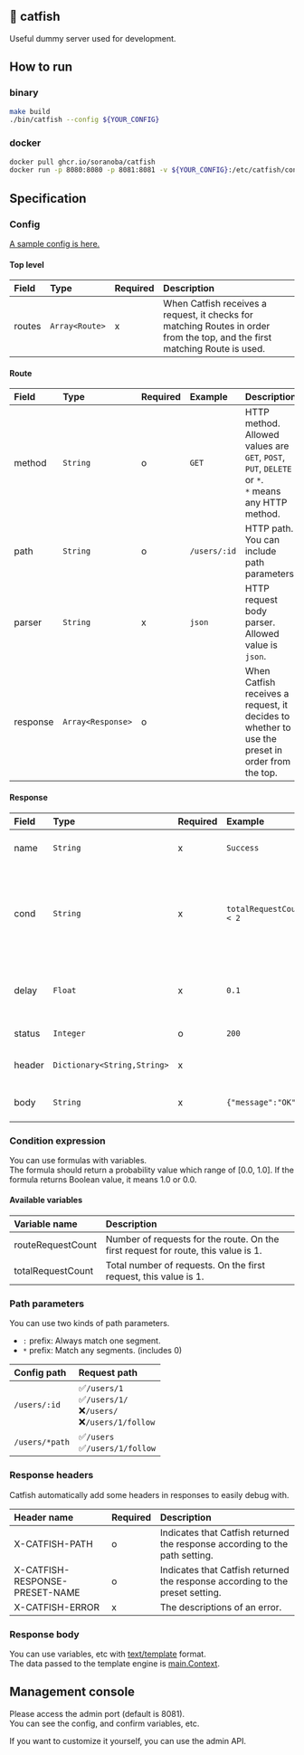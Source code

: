 🎣 catfish
-----
Useful dummy server used for development.

## How to run
### binary

```bash
make build
./bin/catfish --config ${YOUR_CONFIG}
```

### docker

```bash
docker pull ghcr.io/soranoba/catfish
docker run -p 8080:8080 -p 8081:8081 -v ${YOUR_CONFIG}:/etc/catfish/config.yml soranoba/catfish
```

## Specification
### Config

[A sample config is here.](/bin/config.yml)

#### Top level

| Field  | Type           | Required | Description                                                                                                                 |
|:-------|:---------------|:---------|:----------------------------------------------------------------------------------------------------------------------------|
| routes | `Array<Route>` | x        | When Catfish receives a request, it checks for matching Routes in order from the top, and the first matching Route is used. |

#### Route

| Field    | Type              | Required | Example      | Description                                                                                             |
|:---------|:------------------|:---------|:-------------|:--------------------------------------------------------------------------------------------------------|
| method   | `String`          | o        | `GET`        | HTTP method.<br>Allowed values are `GET`, `POST`, `PUT`, `DELETE` or `*`.<br>`*` means any HTTP method. |
| path     | `String`          | o        | `/users/:id` | HTTP path. You can include path parameters.                                                             |
| parser   | `String`          | x        | `json`       | HTTP request body parser.<br>Allowed value is `json`.                                                   |
| response | `Array<Response>` | o        |              | When Catfish receives a request, it decides to whether to use the preset in order from the top.         |

#### Response

| Field  | Type                        | Required | Example                 | Description                                                                   |
|:-------|:----------------------------|:---------|:------------------------|:------------------------------------------------------------------------------|
| name   | `String`                    | x        | `Success`               | Response preset name                                                          |
| cond   | `String`                    | x        | `totalRequestCount < 2` | Conditional expression indicating the probability of returning this response. |
| delay  | `Float`                     | x        | `0.1`                   | Delay time before response is returned. (sec)                                 |
| status | `Integer`                   | o        | `200`                   | HTTP Status code                                                              |
| header | `Dictionary<String,String>` | x        |                         | HTTP response headers                                                         |
| body   | `String`                    | x        | `{"message":"OK"}`      | HTTP response body                                                            |

### Condition expression

You can use formulas with variables.<br>
The formula should return a probability value which range of [0.0, 1.0].
If the formula returns Boolean value, it means 1.0 or 0.0.

#### Available variables

| Variable name     | Description                                                                        |
|:------------------|:-----------------------------------------------------------------------------------|
| routeRequestCount | Number of requests for the route. On the first request for route, this value is 1. |
| totalRequestCount | Total number of requests. On the first request, this value is 1.                   |

### Path parameters

You can use two kinds of path parameters.

- `:` prefix: Always match one segment.
- `*` prefix: Match any segments. (includes 0)

| Config path    | Request path                                                    |
|:---------------|:----------------------------------------------------------------|
| `/users/:id`   | ✅`/users/1`<br>✅`/users/1/`<br>❌`/users/`<br>❌`/users/1/follow` |
| `/users/*path` | ✅`/users`<br>✅`/users/1/follow`                                 |

### Response headers

Catfish automatically add some headers in responses to easily debug with.

| Header name                    | Required | Description                                                                   |
|:-------------------------------|:---------|:------------------------------------------------------------------------------|
| X-CATFISH-PATH                 | o        | Indicates that Catfish returned the response according to the path setting.   |
| X-CATFISH-RESPONSE-PRESET-NAME | o        | Indicates that Catfish returned the response according to the preset setting. |
| X-CATFISH-ERROR                | x        | The descriptions of an error.                                                 |

### Response body

You can use variables, etc with [text/template](https://pkg.go.dev/text/template) format.<br>
The data passed to the template engine is [main.Context]().

## Management console

Please access the admin port (default is 8081).<br>
You can see the config, and confirm variables, etc.<br>

If you want to customize it yourself, you can use the admin API.
